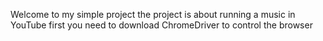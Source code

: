 Welcome to my simple project 
the project is about running a music in YouTube 
first you need to download ChromeDriver to control the browser
